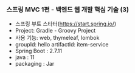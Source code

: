 ### 스프링 MVC 1편 - 백엔드 웹 개발 핵심 기술 (3)
- 스프링 부트 스타터(https://start.spring.io/)
- Project: Gradle - Groovy Project
- 사용 기능: web, thymeleaf, lombok
- groupId: hello artifactId: item-service
- Spring Boot : 2.7.11
- java : 11
- packaging : Jar